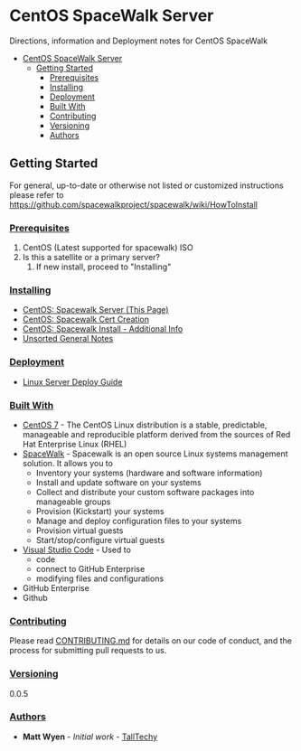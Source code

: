 # CentOS SpaceWalk Server

Directions, information and Deployment notes for CentOS SpaceWalk

- [CentOS SpaceWalk Server](#centos-spacewalk-server)
  - [Getting Started](#getting-started)
    - [Prerequisites](#prerequisites)
    - [Installing](#installing)
    - [Deployment](#deployment)
    - [Built With](#built-with)
    - [Contributing](#contributing)
    - [Versioning](#versioning)
    - [Authors](#authors)

## Getting Started

For general, up-to-date or otherwise not listed or customized instructions please refer to <https://github.com/spacewalkproject/spacewalk/wiki/HowToInstall>

### [Prerequisites](#Prerequisites)

1. CentOS (Latest supported for spacewalk) ISO
2. Is this a satellite or a primary server?
   1. If new install, proceed to "Installing"

### [Installing](#Installing)

- [CentOS: Spacewalk Server (This Page)](SpaceWalk\README)
- [CentOS: Spacewalk Cert Creation](CentOS-SpaceWalk-CertCreation)
- [CentOS: Spacewalk Install - Additional Info](install-additional-info)
- [Unsorted General Notes](https://github.com/talltechy/talltechy.github.io/blob/6e4f2530f39449ef52d0998b8094f408774fd53a/SpaceWalk/unsorted-general-notes.md)

### [Deployment](#Deployment)

- [Linux Server Deploy Guide](linux-server-deploy-guide)

### [Built With](#Built-With)

- [CentOS 7](https://www.centos.org/) - The CentOS Linux distribution is a stable, predictable, manageable and reproducible platform derived from the sources of Red Hat Enterprise Linux (RHEL)
- [SpaceWalk](https://github.com/spacewalkproject/spacewalk/wiki/) - Spacewalk is an open source Linux systems management solution. It allows you to
  - Inventory your systems (hardware and software information)
  - Install and update software on your systems
  - Collect and distribute your custom software packages into manageable groups
  - Provision (Kickstart) your systems
  - Manage and deploy configuration files to your systems
  - Provision virtual guests
  - Start/stop/configure virtual guests
- [Visual Studio Code](https://code.visualstudio.com/) - Used to
  - code
  - connect to GitHub Enterprise
  - modifying files and configurations
- GitHub Enterprise
- Github

### [Contributing](#Contributing)

Please read [CONTRIBUTING.md](./contributing.md) for details on our code of conduct, and the process for submitting pull requests to us.

### [Versioning](#Versioning)

0.0.5

### [Authors](#Authors)

- **Matt Wyen** - *Initial work* - [TallTechy](https://github.com/TallTechy)
